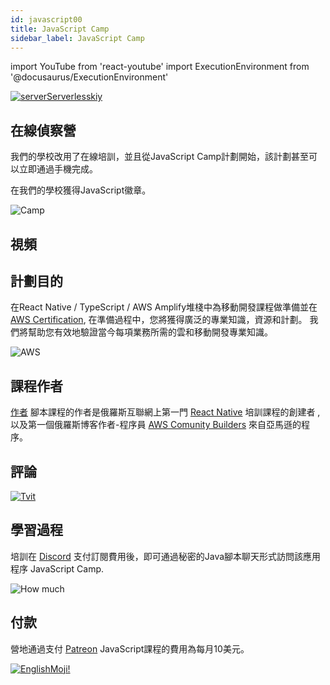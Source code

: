 ```yaml
---
id: javascript00
title: JavaScript Camp
sidebar_label: JavaScript Camp
---
```


import YouTube from 'react-youtube'
import ExecutionEnvironment from '@docusaurus/ExecutionEnvironment'

[![serverServerlesskiy](/img/javascript/headers/00.jpg)](https://www.instagram.com/serverserverlessky/)

## 在線偵察營

我們的學校改用了在線培訓，並且從JavaScript Camp計劃開始，該計劃甚至可以立即通過手機完成。

在我們的學校獲得JavaScript徽章。

![Camp](https://media.giphy.com/media/MOQG4QYC2MRSU/giphy.gif)

## 視頻

<YouTube videoId="A_i5-4FuuKw" />

## 計劃目的

在React Native / TypeScript / AWS Amplify堆棧中為移動開發課程做準備並在 [AWS Certification](https://aws.amazon.com/en/certification/), 在準備過程中，您將獲得廣泛的專業知識，資源和計劃。 我們將幫助您有效地驗證當今每項業務所需的雲和移動開發專業知識。

![AWS](https://entrackr.com/wp-content/uploads/2018/05/Amazon_smart_home_2.gif)

<!-- ## Программа на январь:

![Camp](https://media.giphy.com/media/EihFwASrXTmiQ/giphy.gif)

4.01 - [Первая программа Hello World](https://jscamp.app/docs/javascript01)

5.01 - [Комментарии](https://jscamp.app/docs/javascript02)

6.01 - [Переменные](https://jscamp.app/docs/javascript03)

7.01 - [Типы данных](https://jscamp.app/docs/javascript04)

8.01 - [Ошибки](https://jscamp.app/docs/javascript05)

11.01 - [Строки](https://jscamp.app/docs/javascript06)

12.01 - [Числа](https://jscamp.app/docs/javascript07)

13.01 - [Истина или ложь?](https://jscamp.app/docs/javascript08)

14.01 - [Преобразование и приведение типов](https://jscamp.app/docs/javascript09)

15.01 - [Функции](https://jscamp.app/docs/javascript10)

18.01 - [Объекты](https://jscamp.app/docs/javascript11)

19.01 - [Блочная область видимости](https://jscamp.app/docs/javascript12)

20.01 - [Регулярные выражения](https://jscamp.app/docs/javascript13)

21.01 - [Конструкция switch case](https://jscamp.app/docs/javascript14)

22.01 - [Инкапсуляция](https://jscamp.app/docs/javascript15)

25.01 - [Наследование](https://jscamp.app/docs/javascript16)

26.01 - [Циклы](https://jscamp.app/docs/javascript17)

27.01 - [Массивы и псевдомассивы](https://jscamp.app/docs/javascript18)

Подпишитесь на весь [календарь](http://p14-caldav.icloud.com/published/2/MTYyNzQyOTgyMzE2Mjc0MnJDaPjzgR0U-x4uD_nwjr8evco8zKn-1uWVIxx9RjsmCHqFd78vLOOEuCTnjF0D0nkHFj1HIpgT0mr_ioXK22M) -->

## 課程作者

[作者](https://career.habr.com/hackathon-unicorn) 腳本課程的作者是俄羅斯互聯網上第一門 [React Native](https://jscamp.app/docs/start000) 培訓課程的創建者 , 以及第一個俄羅斯博客作者-程序員 [AWS Comunity Builders](https://aws.amazon.com/ru/developer/community/community-builders/) 來自亞馬遜的程序。

## 評論

[![Tvit](/img/javascript/twit.png)](https://twitter.com/dabit3/status/1339622771001843716)

## 學習過程

培訓在 [Discord](https://discord.gg/6GDAfXn) 支付訂閱費用後，即可通過秘密的Java腳本聊天形式訪問該應用程序  JavaScript Camp.

![How much](https://media.giphy.com/media/bEu3CsR2RXdu5rBssw/giphy.gif)

## 付款

營地通過支付 [Patreon](https://www.patreon.com/javascriptcamp) JavaScript課程的費用為每月10美元。

[![EnglishMoji!](/img/logo/englishmoji.png)](https://link-to.app/xvh7Ush9kl)

